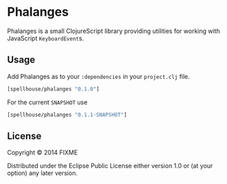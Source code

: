 # Phalanges

Phalanges is a small ClojureScript library providing utilities for
working with JavaScript `KeyboardEvent`s.

## Usage

Add Phalanges as to your `:dependencies` in your `project.clj` file.

```clj
[spellhouse/phalanges "0.1.0"]
```

For the current `SNAPSHOT` use 

```clj
[spellhouse/phalanges "0.1.1-SNAPSHOT"]
```

## License

Copyright © 2014 FIXME

Distributed under the Eclipse Public License either version 1.0 or (at
your option) any later version.
